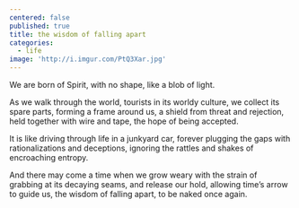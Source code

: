 ```yaml
---
centered: false
published: true
title: the wisdom of falling apart
categories:
  - life
image: 'http://i.imgur.com/PtQ3Xar.jpg'
---
```

We are born of Spirit,
with no shape,
like a blob of light.

As we walk through the world,
tourists in its worldy culture,
we collect its spare parts,
forming a frame around us,
a shield from threat and rejection,
held together with wire and tape,
the hope of being accepted.

It is like driving through life
in a junkyard car,
forever plugging the gaps
with rationalizations and deceptions,
ignoring the rattles and shakes
of encroaching entropy.

And there may come a time
when we grow weary
with the strain of grabbing
at its decaying seams,
and release our hold,
allowing time’s arrow to guide us, 
the wisdom of falling apart,
to be naked once again.
